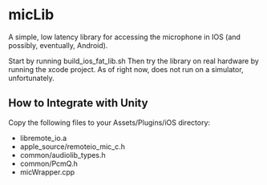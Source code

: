 # micLib
A simple, low latency library for accessing the microphone in IOS (and possibly, eventually, Android).

Start by running build_ios_fat_lib.sh
Then try the library on real hardware by running the xcode project.  As of right now, does not run on a simulator, unfortunately.

## How to Integrate with Unity ##
Copy the following files to your Assets/Plugins/iOS directory:
- libremote_io.a
- apple_source/remoteio_mic_c.h
- common/audiolib_types.h
- common/PcmQ.h
- micWrapper.cpp
